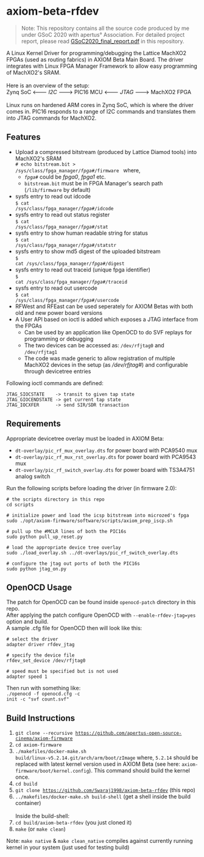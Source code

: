 # axiom-beta-rfdev
> Note: This repository contains all the source code produced by me under GSoC 2020 with apertus° Association. For detailed project report, please read [GSoC2020_final_report.pdf](https://github.com/Swaraj1998/axiom-beta-rfdev/blob/master/GSoC2020_final_report.pdf) in this repository.<br>

A Linux Kernel Driver for programming/debugging the Lattice MachXO2 FPGAs (used as routing fabrics) in AXIOM Beta Main Board.
The driver integrates with Linux FPGA Manager Framework to allow easy programming of MachXO2's SRAM.<br><br>
Here is an overview of the setup:<br>
Zynq SoC <--- *I2C* ---> PIC16 MCU <--- *JTAG* ---> MachXO2 FPGA<br><br>
Linux runs on hardened ARM cores in Zynq SoC, which is where the driver comes in. PIC16 responds to a range of I2C commands and translates them into JTAG commands for MachXO2.

## Features
- Upload a compressed bitstream (produced by Lattice Diamod tools) into MachXO2's SRAM<br>
<code># echo bitstream.bit > /sys/class/fpga_manager/<i>fpga#</i>/firmware </code> where,<br>
  - <code><i>fpga#</i></code> could be <i>fpga0</i>, <i>fpga1</i> etc.
  - <code>bitstream.bit</code> must be in FPGA Manager's search path (<code>/lib/firmware</code> by default)
- sysfs entry to read out idcode <br>
<code>$ cat /sys/class/fpga_manager/<i>fpga#</i>/idcode</code>
- sysfs entry to read out status register <br>
<code>$ cat /sys/class/fpga_manager/<i>fpga#</i>/stat</code>
- sysfs entry to show human readable string for status<br>
<code>$ cat /sys/class/fpga_manager/<i>fpga#</i>/statstr</code>
- sysfs entry to show md5 digest of the uploaded bitstream<br>
<code>$ cat /sys/class/fpga_manager/<i>fpga#</i>/digest</code>
- sysfs entry to read out traceid (unique fpga identifier)<br>
<code>$ cat /sys/class/fpga_manager/<i>fpga#</i>/traceid</code>
- sysfs entry to read out usercode<br>
<code>$ cat /sys/class/fpga_manager/<i>fpga#</i>/usercode</code>
- RFWest and RFEast can be used seperately for AXIOM Betas with both old and new power board versions
- A User API based on ioctl is added which exposes a JTAG interface from the FPGAs
  - Can be used by an application like OpenOCD to do SVF replays for programming or debugging<br>
  - The two devices can be accessed as: <code>/dev/rfjtag0</code> and <code>/dev/rfjtag1</code>
  - The code was made generic to allow registration of multiple MachXO2 devices in the setup (as */dev/rfjtag#*) and configurable through devicetree entries

Following ioctl commands are defined:<br>
```
JTAG_SIOCSTATE    -> transit to given tap state
JTAG_GIOCENDSTATE -> get current tap state
JTAG_IOCXFER      -> send SIR/SDR transaction
```

## Requirements
Appropriate devicetree overlay must be loaded in AXIOM Beta:<br>
- <code>dt-overlay/pic_rf_mux_overlay.dts</code> for power board with PCA9540 mux<br>
- <code>dt-overlay/pic_rf_mux_rst_overlay.dts</code> for power board with PCA9543 mux<br>
- <code>dt-overlay/pic_rf_switch_overlay.dts</code> for power board with TS3A4751 analog switch

Run the following scripts before loading the driver (in firmware 2.0):
```
# the scripts directory in this repo
cd scripts

# initialize power and load the icsp bitstream into microzed's fpga
sudo ./opt/axiom-firmware/software/scripts/axiom_prep_iscp.sh

# pull up the #MCLR lines of both the PIC16s
sudo python pull_up_reset.py

# load the appropriate device tree overlay
sudo ./load_overlay.sh ../dt-overlays/pic_rf_switch_overlay.dts

# configure the jtag out ports of both the PIC16s
sudo python jtag_on.py
```

## OpenOCD Usage
The patch for OpenOCD can be found inside <code>openocd-patch</code> directory in this repo.<br>
After applying the patch configure OpenOCD with <code>--enable-rfdev-jtag=yes</code> option and build.<br>
A sample .cfg file for OpenOCD then will look like this:
```
# select the driver
adapter driver rfdev_jtag

# specify the device file
rfdev_set_device /dev/rfjtag0

# speed must be specified but is not used
adapter speed 1
```

Then run with something like:<br>
<code>./openocd -f openocd.cfg -c init -c "svf count.svf"</code>

## Build Instructions
1. <code>git clone --recursive https://github.com/apertus-open-source-cinema/axiom-firmware</code>
2. <code>cd axiom-firmware</code>
3. <code>./makefiles/docker-make.sh build/linux-v5.2.14.git/arch/arm/boot/zImage</code> where, <code>5.2.14</code> should be replaced with latest kernel version used in AXIOM Beta (see here: <code>axiom-firmware/boot/kernel.config</code>). This command should build the kernel once.
4. <code>cd build</code>
5. <code>git clone https://github.com/Swaraj1998/axiom-beta-rfdev</code> (this repo)
6. <code>../makefiles/docker-make.sh build-shell</code> (get a shell inside the build container)
<br><br>Inside the build-shell:
7. <code>cd build/axiom-beta-rfdev</code> (you just cloned it)
8. <code>make</code> (or <code>make clean</code>)

Note: <code>make native</code> & <code>make clean_native</code> compiles against currently running kernel in your system (just used for testing build)
